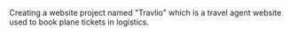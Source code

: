 Creating a website project named "Travlio" which is a travel agent website used to book plane tickets in logistics.

